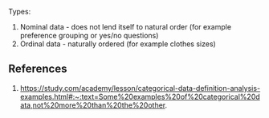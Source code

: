 
Types:

1. Nominal data - does not lend itself to natural order (for example preference grouping or yes/no questions)
2. Ordinal data - naturally ordered (for example clothes sizes)




## References

1. https://study.com/academy/lesson/categorical-data-definition-analysis-examples.html#:~:text=Some%20examples%20of%20categorical%20data,not%20more%20than%20the%20other.
